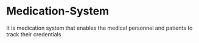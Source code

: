 # Medication-System
It is medication system that enables the medical personnel and patients to track their credentials 
